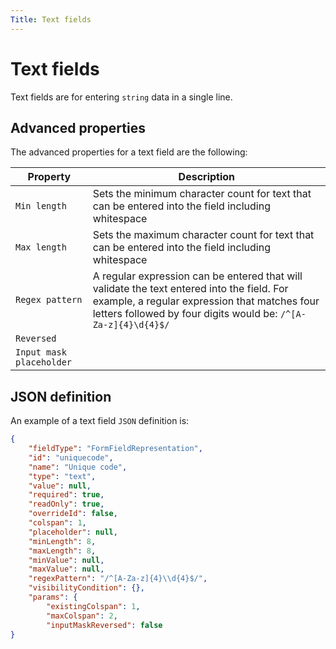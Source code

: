 ```yaml
---
Title: Text fields
--- 
```


# Text fields
Text fields are for entering `string` data in a single line. 

## Advanced properties
The advanced properties for a text field are the following: 

| Property | Description |
| -------- | ----------- |
| `Min length` | Sets the minimum character count for text that can be entered into the field including whitespace |
| `Max length` | Sets the maximum character count for text that can be entered into the field including whitespace|
| `Regex pattern` | A regular expression can be entered that will validate the text entered into the field. For example, a regular expression that matches four letters followed by four digits would be: `/^[A-Za-z]{4}\d{4}$/` |
| `Reversed` | |
| `Input mask placeholder` | |

## JSON definition
An example of a text field `JSON` definition is: 

```json
{
	"fieldType": "FormFieldRepresentation",
	"id": "uniquecode",
	"name": "Unique code",
	"type": "text",
	"value": null,
	"required": true,
	"readOnly": true,
	"overrideId": false,
	"colspan": 1,
	"placeholder": null,
	"minLength": 8,
	"maxLength": 8,
	"minValue": null,
	"maxValue": null,
	"regexPattern": "/^[A-Za-z]{4}\\d{4}$/",
	"visibilityCondition": {},
	"params": {
		"existingColspan": 1,
		"maxColspan": 2,
		"inputMaskReversed": false
}
```
